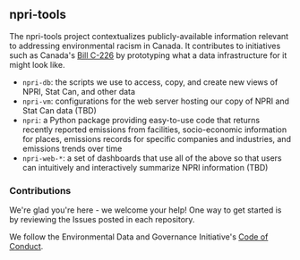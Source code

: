 ## npri-tools
The npri-tools project contextualizes publicly-available information relevant to addressing environmental racism in Canada. It contributes to initiatives such as Canada's [Bill C-226](https://www.parl.ca/legisinfo/en/bill/44-1/c-226) by prototyping what a data infrastructure for it might look like.

- `npri-db`: the scripts we use to access, copy, and create new views of NPRI, Stat Can, and other data
- `npri-vm`: configurations for the web server hosting our copy of NPRI and Stat Can data (TBD)
- `npri`: a Python package providing easy-to-use code that returns recently reported emissions from facilities, socio-economic information for places, emissions records for specific companies and industries, and emissions trends over time
- `npri-web-*`: a set of dashboards that use all of the above so that users can intuitively and interactively summarize NPRI information (TBD)

### Contributions
We're glad you're here - we welcome your help! One way to get started is by reviewing the Issues posted in each repository.

We follow the Environmental Data and Governance Initiative's [Code of Conduct](https://docs.google.com/document/d/1zqFPVjQ__x3tfcSlir-jeO7O-mcCh4oKyNNlJEpJMOU/edit#heading=h.2453p0hjle5m).
